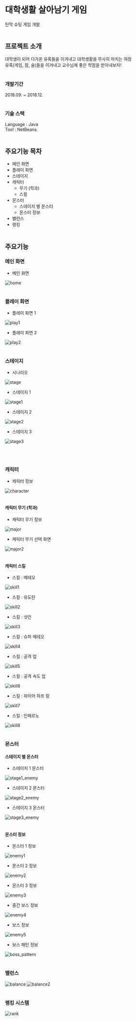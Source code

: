 # 대학생활 살아남기 게임

탄막 슈팅 게임 개발
<br/><br/>

## 프로젝트 소개

대학생이 되어 다가온 유혹들을 이겨내고 대학생활을 무사히 마치는 여정 <br/>
유혹(게임, 잠, 술)들을 이겨내고 교수님께 좋은 학점을 받아내보자!
<br/><br/>

### 개발기간

2018.09. ~ 2018.12.
<br/><br/>

### 기술 스택

Language : Java <br/>
Tool : NetBeans
<br/><br/>

## 주요기능 목차

- 메인 화면
- 플레이 화면
- 스테이지
- 캐릭터
  - 무기 (학과)
  - 스킬
- 몬스터
  - 스테이지 별 몬스터
  - 몬스터 정보
- 밸런스
- 랭킹
  <br/><br/>

## 주요기능

### 메인 화면

- 메인 화면

![home](https://github.com/J3SUNG/Surviving-University-Life-Game/assets/16315673/42cb6ae7-7806-4e2c-897f-7d53c58d6dd9)
<br/><br/>

### 플레이 화면

- 플레이 화면 1

![play1](https://github.com/J3SUNG/Surviving-University-Life-Game/assets/16315673/ea5b38e1-56fb-4fec-a357-0db2c6f63e26)
<br/>

- 플레이 화면 2

![play2](https://github.com/J3SUNG/Surviving-University-Life-Game/assets/16315673/d2beac04-ab39-464a-9455-2feeb9c4d898)
<br/><br/>

### 스테이지

- 시나리오

![stage](https://github.com/J3SUNG/Surviving-University-Life-Game/assets/16315673/8582130a-da67-41f9-9290-0e619a4baf95)
<br/>

- 스테이지 1

![stage1](https://github.com/J3SUNG/Surviving-University-Life-Game/assets/16315673/60764c73-084b-4208-977c-ca704cbf7020)
<br/>

- 스테이지 2

![stage2](https://github.com/J3SUNG/Surviving-University-Life-Game/assets/16315673/d5d136a1-1993-435a-8ebb-4194a86bfe0d)
<br/>

- 스테이지 3

![stage3](https://github.com/J3SUNG/Surviving-University-Life-Game/assets/16315673/710fd765-6aa5-4b27-b693-43ffb6ea4c14)

<br/><br/>

### 캐릭터

- 캐릭터 정보

![character](https://github.com/J3SUNG/Surviving-University-Life-Game/assets/16315673/3a41085b-8254-4851-a69c-abfe58322608)
<br/><br/>

#### 캐릭터 무기 (학과)

- 캐릭터 무기 정보

![major](https://github.com/J3SUNG/Surviving-University-Life-Game/assets/16315673/00fcdc90-748b-4731-ac97-84cf5aae7bc7)
<br/>

- 캐릭터 무기 선택 화면

![major2](https://github.com/J3SUNG/Surviving-University-Life-Game/assets/16315673/9fe5af51-e1e9-43ca-9676-265cd42763be)
<br/><br/>

#### 캐릭터 스킬

- 스킬 : 메테오

![skill1](https://github.com/J3SUNG/Surviving-University-Life-Game/assets/16315673/8e04a7e4-3d50-413b-8e01-f9a2f4180093)
<br/>

- 스킬 : 유도탄

![skill2](https://github.com/J3SUNG/Surviving-University-Life-Game/assets/16315673/b918af41-0852-4376-bf67-7da4b73357f6)
<br/>

- 스킬 : 샷건

![skill3](https://github.com/J3SUNG/Surviving-University-Life-Game/assets/16315673/ac0060a5-2335-480a-9296-c4b201897e79)
<br/>

- 스킬 : 슈퍼 메테오

![skill4](https://github.com/J3SUNG/Surviving-University-Life-Game/assets/16315673/9b906946-af0a-450a-af8f-d260132d0ca1)
<br/>

- 스킬 : 공격 업

![skill5](https://github.com/J3SUNG/Surviving-University-Life-Game/assets/16315673/80dff5c9-90e5-40ef-858d-3c408f47a90b)
<br/>

- 스킬 : 공격 속도 업

![skill6](https://github.com/J3SUNG/Surviving-University-Life-Game/assets/16315673/0565a709-306c-4e91-8aa9-b8b3ee90e88b)
<br/>

- 스킬 : 파이어 하프 링

![skill7](https://github.com/J3SUNG/Surviving-University-Life-Game/assets/16315673/7a8a4cbe-0605-43f2-92dd-e7ae967ccfc7)
<br/>

- 스킬 : 인페르노

![skill8](https://github.com/J3SUNG/Surviving-University-Life-Game/assets/16315673/2baf3f4f-65e5-496c-b665-e385e8fa12a9)
<br/><br/>

### 몬스터

#### 스테이지 별 몬스터

- 스테이지 1 몬스터

![stage1_enemy](https://github.com/J3SUNG/Surviving-University-Life-Game/assets/16315673/2ab81022-da8f-44cc-8a15-bbe268c44b1e)
<br/>

- 스테이지 2 몬스터

![stage2_enemy](https://github.com/J3SUNG/Surviving-University-Life-Game/assets/16315673/69fed9d5-5536-4fdf-80ef-ccf94d8112ce)
<br/>

- 스테이지 3 몬스터

![stage3_enemy](https://github.com/J3SUNG/Surviving-University-Life-Game/assets/16315673/a2b0e67a-f0d3-4081-9d35-f3e8b797b862)
<br/><br/>

#### 몬스터 정보

- 몬스터 1 정보

![enemy1](https://github.com/J3SUNG/Surviving-University-Life-Game/assets/16315673/f878ea4c-e57a-4dad-8e62-cf828214d2da)
<br/>

- 몬스터 2 정보

![enemy2](https://github.com/J3SUNG/Surviving-University-Life-Game/assets/16315673/ac957fcc-878d-4186-b9c0-309de318adb5)
<br/>

- 몬스터 3 정보

![enemy3](https://github.com/J3SUNG/Surviving-University-Life-Game/assets/16315673/4001a270-4d80-4883-bdaa-30a5c00af5dd)
<br/>

- 중간 보스 정보

![enemy4](https://github.com/J3SUNG/Surviving-University-Life-Game/assets/16315673/011ce0d6-022b-46fe-b6ec-529e73e339ef)
<br/>

- 보스 정보

![enemy5](https://github.com/J3SUNG/Surviving-University-Life-Game/assets/16315673/1eb70b6c-3d52-4a76-a126-9dea64c8a272)
<br/>

- 보스 패턴 정보

![boss_pattern](https://github.com/J3SUNG/Surviving-University-Life-Game/assets/16315673/a9eb5fe1-805b-4c05-9248-6a85a7ef25a3)
<br/><br/>

### 밸런스

![balance](https://github.com/J3SUNG/Surviving-University-Life-Game/assets/16315673/54277725-cf73-4490-abd5-46c0158ecdb6)
![balance2](https://github.com/J3SUNG/Surviving-University-Life-Game/assets/16315673/96c5cbb5-bb13-45e2-b61b-0a8903e1255e)
<br/><br/>

### 랭킹 시스템

![rank](https://github.com/J3SUNG/Surviving-University-Life-Game/assets/16315673/3afd4afe-115e-4336-9f1e-b0c9b0d56fc8)
<br/><br/>
